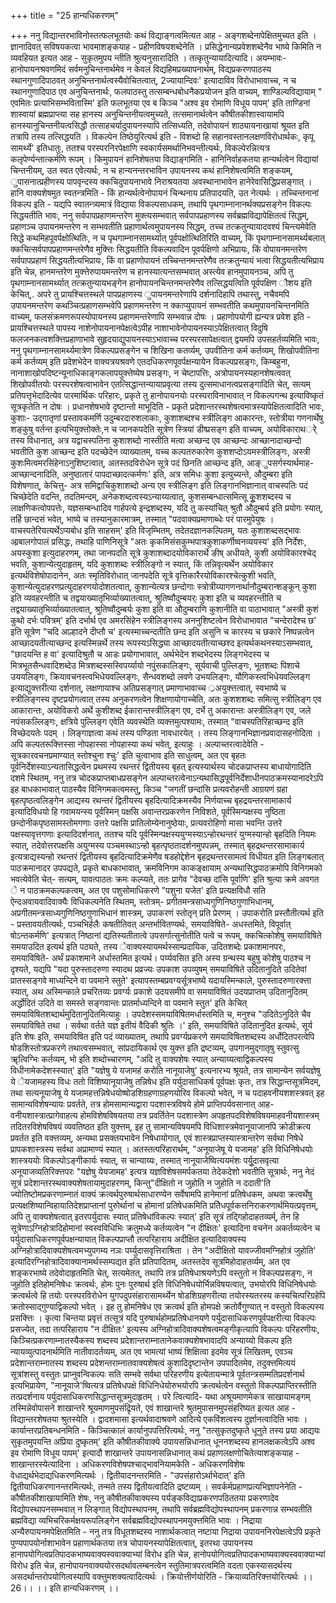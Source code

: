 +++
title = "25 हान्यधिकरणम्"

+++
ननु विद्यान्तरभाविनोस्तत्फलभूतयोः कथं विद्याङ्गत्वमित्यत आह - अङ्गशब्देनापेक्षितमुच्यत इति । ज्ञानादिवत् सविषयकत्वा भावमाशङ्कयाह - प्रहीणविषयशब्देनेति । प्रसिद्धेनान्यप्रवेशशब्देनैव भाष्ये किमिति न व्यवहियत इत्यत आह - सुकृतमुपय न्तीति श्रुत्यनुसारादिति । तत्कृतुन्यायादित्यादि। अयम्भावः- हानोपायनश्रवणमिदं सर्वमनुचिन्तनार्थमेव न केवलं विद्यहिमप्रख्यापनार्थम्, विद्यप्रकरणपाठस्य स्थानगुणादिपाठवत् अनुचिन्तनार्थत्वस्यैवोचितत्वात्, 2ज्यायान्दिवः' इत्यादाविव विरोधाभावाच्च, न च स्थानगुणादिपाठ एव अनुचिन्तनार्थः, फलपाठस्तु तत्सम्बन्धबोधनैकप्रयोजन इति वाच्यम्, शाण्डिल्यविद्यायाम् " एवमितः प्रत्याभिसम्भवितास्मि' इति फलभूतया एव ब किञ्च "अश्व इव रोमाणि विधूय पापम्' इति ताण्डिनां शास्वायां ब्रह्मप्राप्त्या सह हानस्य अनुचिन्तनीयत्वमुच्यते, तत्समानार्थत्वेन कौषीतकीशास्वायामपि हानस्यानुचिन्तनीयत्वसिद्धौ तत्साहचर्यादुपायनस्यापि तत्सिध्यति, तदेवोपायनं शाठ्यायनाखायां श्रूयत इति तत्रापि तस्य तत्सिद्धयति । विकल्पेन तिष्ठेयुरित्यर्थ इति - विशब्दो हि सहानवस्तानलक्षणविरोधार्थकः, कृपू सामर्थ्ये' इतिधातुः, ततश्च परस्परनिरपेक्षाणि स्वकार्यसमर्थानिभवन्तीत्यर्थः, विकल्पेरन्नित्यत्र कलृपेर्ण्यन्तात्कर्मणि रूपम् । किमुपायनं हानिशेषतया विद्याङ्गमिति - हानिनिर्वाहकतया हान्यर्थत्वेन विद्यायां चिन्तनीयम्, उत स्वत एवेत्यर्थः, न च हान्यनन्तरभाविन उपायनस्य कथं हानिशेषत्वमिति शङ्कयम्, ुपासनात्प्रहीणस्य पापवृन्दस्य क्कचिदुपायनाभावे निराश्रयतया अवस्थानाभावेन हानेरेवासिद्धिप्रसङ्गात् । हानि वाक्यशेषमुत स्वतन्त्रमिति - किं हान्यर्थत्वेनोपायनं चिन्थनाय प्रतिपादयति, उत नेत्यर्थः । तच्चिन्तनानां विकल्प इति - यद्यपि स्वातन्त्र्यमात्रं विद्याया विकल्पसाधकम्, तथापि पृथगाम्नानानर्थक्यप्रसङ्गेन विकल्पः सिद्धयतीति भावः, ननु सर्वपापप्रहाणमन्तरेण मुक्त्यसम्भवात् सर्वपापप्रहाणस्य सर्वब्रह्मविद्यापेक्षितत्वं सिद्धम्, प्रहाणञ्च उपायनमन्तरेण न सम्भवतीति प्रहाणार्थत्वमुपायनस्य सिद्धम्, तच्च तत्क्रतुन्यायादवश्यं चिन्त्यमेवेति सिद्धे कथमिहपूवर्पक्षोत्थितिः, न च पृथगाम्नानसामर्थ्यात् पूर्वपक्षोत्थितिरिति वाच्यम्, किं पृथगाम्नानसामर्थ्यबलात् क्कचित्सर्वपापप्रहाणमन्तरेणैव मुक्त्तिः सिद्धयतीति विकल्पवादिन पूवर्पक्षिणो अभिप्रायः, किं वोपायनमन्तरेण सर्वपापप्रहाणं सिद्धयतीत्यभिप्रायः, किं वा प्रहाणोपायनं तच्चिन्तनमन्तरेणैव तत्क्रतुन्यायं भत्वा सिद्धयतीत्यभिप्राय इति चेन्न, हानमन्तरेण मुक्त्तेरुपायमन्तरेण च हानस्यात्यन्तसम्भवात् अस्त्येव हानमुपायनञ्च, अपि तु पृथगाम्नानसामर्थ्यात् तत्क्रतुन्यायभङ्गेन हानोपायनचिन्तनमन्तरेणैव तत्सिद्धयत्विति पूर्वपक्षिण ौशय इति केचित्,. अपरे तु प्रायश्चित्तस्थले पापप्रहाणस्य ुपायनमन्तरेणापि दर्शनादिहापि तथास्तु, नचैवमपि उपायनमन्तरेण कथञ्चित्प्रहाणसम्भवेपि प्रहाणमन्तरेण न क्काप्युपायनं सम्भवतीति कथमुपायनचिन्तनमिति वाच्यम्, फलसंक्रमणरूपस्योपायनस्य प्रहाणमन्तरेणापि सम्भवान्न दोषः । प्रहाणोपयोगी ह्यन्यत्र प्रवेश इति - प्रायश्चित्तस्थले पापस्य नाशेनोपायनानपेक्षत्वेऽपीह नाशाभावेनोपायनस्याऽपेक्षितत्वात् विदुषि फलजनकत्वशक्त्तिप्रहाणाभावे सुहृदयाद्युपायनस्याऽभावाच्च परस्परसापेक्षत्वात् द्वयमपि उपसहर्तव्यमिति भावः, ननु पृथगाम्नानसामर्थ्यमात्रेण विकल्पप्रसङ्गेन च शिखिना कतर्व्यम्, उपवीतिना कर्म कर्तव्यम्, शिखोपवीतिना कर्म कर्तव्यम् इति प्रदेशभेदेन वाक्यत्रयश्रवणे एतदधिकरणपूवर्पक्षन्यायेन विकल्पप्रसङ्गः, किम्बहुना, नानाशाखोपदिष्टन्यूनाधिकाङ्गकलापयुक्त्तेष्येष प्रसङ्गः, न चेष्टापत्तिः, अत्रोपायनस्यहानशेषत्ववत् शिखोपवीतयोः परस्परशेषत्वाभावेन एतत्सिद्धान्तन्यायाप्रवृत्या तस्य दुत्समाधानत्वप्रसङ्गादिति चेत्, सत्यम् प्रतिपत्तृभेदादित्येव पारमार्थिकः परिहारः, प्रकृते तु हानोपायनयोः परस्पराविनाभावात् न विकल्पगन्थ इत्याविष्कृतं सूत्रकृतेति न दोषः । प्रधानशेषभावे दृष्टान्तो माभूदिति - प्रकृते प्रदेशान्तरस्थशेषत्वमात्रस्यापेक्षितत्वादिति भावः, कुशाः- उद्गातृणां प्रस्तावकमर्णि उदुम्बरदारुशलाकाः, कुशाशब्दश्च स्त्रीलिङ्ग आकारन्तः, स्तोत्रीया गणनार्थेषु शङ्कुषु वर्तन्त इत्यभियुक्त्तोक्तेः,न च जानकपदेति सूत्रेण स्त्रियां डीष्प्रसङ्ग इति वाच्यम्, अयोविकाराथर्े तस्य विधानात्, अत्र यद्वाचस्पतिना कुशाशब्दो नास्तीति मत्वा अच्छन्द एव आच्छन्दः आच्छानादाच्छन्दो भवतीति कुश आच्छन्द इति पदच्छेदेन व्याख्यातम्, यच्च कल्पतरुकारेण कुशशप्दोऽयमस्त्रीलिङ्गः, अस्त्री कुशःमित्वमरसिंहेनाऽनुशिष्टत्वात्, अतस्तदविरोधेन सूत्रे पदं छिनति आच्छन्द इति, आङ्ुपसर्गस्यार्थमाह- आच्छान्दनादिति, अनुष्ठातारं पापदाच्छादत्कर्मणः' इति, अत्र समिधः कुशा इत्युच्यन्ते, औदुम्बरा इति विशेषणात्, केचित्तु- अत्र समिद्वाचिकुशाशब्दो अन्य एव स्त्रीलिङ्ग इति लिङ्गानभिज्ञानात् वाचस्पतिः पदं चिच्छेदेति वदन्ति, तदतिमन्दम्, अनेकशब्दत्वस्यऽन्याय्यत्वात्, कुशसम्बन्धात्समित्सू कुूशशब्दस्य च लाक्षणिकत्वोपपत्तेः, यज्ञसम्बन्धादिव गार्हपत्ये इन्द्रशब्दस्य, यदि तु कस्यांचित् श्रुतौ औदुम्बर्य इति प्रयोगः स्यात्, तर्हि छान्दसं भवेत्, भाष्ये च तस्यानुकारमात्रम्, तस्मात् "पदवाक्यप्रमाणाब्धेः परं पारमुपेयुषः । वाचस्पतेरियत्यर्थेऽप्यबोध इति साहसम्' इति विजृम्भितम्, तदेतदज्ञानकल्पितम्, यतः कुशाशब्दसद्भावः आ्रबालगोपालं प्रसिद्धः, तथाहि पाणिनिसूत्रे "अतः कृकमिसंसकुम्भपात्रकुशाकर्णीष्वनव्ययस्य' इति निर्देशः, अयस्कुशा इत्युदाहरणम्, तथा जानपदति सूत्रे कुशाशब्दादयोविकारार्थे ङीष् अधीयते, कुशी अयोविकारश्चेद् भवति, कुशान्येत्युदाहृतम्, यदि कुशाशब्दः स्त्रीलिङ्गो न स्यात्, किं तन्निवृत्यर्थेन अयोविकार इत्यर्थविशेषोपादानेन, अतः स्मृतिविरोधात् जानपदेति सूत्रे वृत्तिकारैरयोविकारश्चेत्कुशी भवति, कुशान्येत्युदाहरणप्रत्युदाहरणयोदोशतत्वात्, कुशान्येत्यत्र छन्दोगाः स्त्रोत्रीय्यागणनार्थानौदुम्बरान्शङ्कून् कुशा इति व्यवहरन्तीति च तद्वयाख्यातृभिर्व्याख्यातत्वात्, श्रुतिष्वौदुम्बयर्ः कुशा इति च व्यवहरन्तीति च तद्वयाख्यातृभिर्व्याख्यातत्वात्, श्रुतिष्वौदुम्बर्यः कुशा इति वा औदुम्बराणि कुशानीति वा पाठाभावात् "अस्त्री कुशं कुथो दर्भः पवित्रम्' इति दर्भार्थ एव अमरसिंहेन स्त्रीलिङ्गस्य अननुशिष्टत्वेन विरोधाभावात "चन्देरादेश्च छ' इति सूत्रेण "चदि आल्हादने दीप्तौ च' इत्यस्माच्चन्दतीति छन्द इति असुनि च कारस्य च छकारे निष्पन्नत्वेन आच्छादयतीत्याच्छन्द इत्यस्मिन्नर्थे तस्य रूपस्यऽसिद्ध्या आच्छादयतीत्याच्छश्द इत्यर्थकथनस्याऽसम्भवात्, "छादयन्ति ह वा' इत्यादिश्रुतौ च आडः प्रयोगाभावात्, अर्थभेदेन शब्दभेदस्य लिङ्गभेदस्य च मित्रभूतसैन्धवादिशब्देउ मित्रशब्दस्सस्विपर्य्यायो नपुंसकालिङ्गः, सूर्यवाची पुल्लिङ्गः, भूतशब्दः पिशाचे उययलिङ्गः, क्रियावचनस्त्वभिधेयवल्लिङ्गः, सैन्धवशब्दो लवणे उभयलिङ्गः, यौगिकस्त्वभिधेयवल्लिङ्ग इत्याद्युक्त्तरीत्या दर्शनात्, लक्षणायाश्च अतिप्रसङ्गात् प्रमाणाभावाच्च ्रअयुक्त्तत्वात्, स्वभाष्ये च स्त्रीलिङ्गस्य दृष्टप्रयोगत्वात् तस्य अनुकरणत्वेन शिक्षणायोगाच्चेति, अतः कुशशशब्दः समित्सु स्त्रीलिङ्ग एव आकारान्तः, अयोविकरो अर्थे कुशीशब्द ईकारान्तस्त्रीलिङ्ग एव, दर्भे तु अकारान्तः अस्त्रीलिङ्ग एव, जले नपंसकल्लिङ्गः, क्षत्रिये पुल्लिङ्ग एवेति व्यवस्थेति व्यक्त्तमुत्पश्यामः, तस्मात् "वाचस्पतिरिहाच्छन्द इति विच्छेदयतेः पदम् । लिङ्गाज्ञत्वा कथं तस्य पण्डिता नावधारयेत् । तस्य लिङ्गानभिज्ञानप्रवादासहनोदिता । अपि कल्पतरूक्त्तिस्सा नोपहास्सा नोपहास्या कथं भवेत्, इत्याहुः । अल्पाच्तरत्वादेवेति - सूत्रकारवचनप्रमाण्यात् स्तोश्चुना श्चुः' इति चुत्वाभाव इति साधुत्वम्, अत एव बृहतः पूर्वनिर्देशस्याऽन्यतासिद्धत्वेन प्रथमस्य रथन्तरं द्वितीयस्य बृहत् इत्यस्यार्थस्य चोदकप्राप्तस्य बाधायोगादिति दशमे स्थितम्, ननु तत्र चोदकप्राप्तबाधप्रसङ्गेन अल्पाच्तरत्वेनाऽन्यथासिद्धपूर्वनिर्देशाधीनपाठक्रमस्यानादरेऽपि इह बाधकाभावात् पाठस्यैव विनिगमकत्वमस्तु, किञ्च "जगतीं छन्दांसि प्रत्यवरोहन्ती आग्रयणं ग्रहा बृहत्पृष्ठत्वलिङ्गेन आद्यस्य रथन्तरं द्वितीयस्य बृहदित्यादिक्रमस्यैव निर्णयाच्च बृहद्रयन्तरसामाकार्य इत्यादिविधयो हि गवामयन्स्य पूर्वस्मिन् पक्षसि अवान्तरप्रकरणेन निविशते, पूर्वस्मिन्पक्षस्य नुष्ठिता छन्दोनीकपृष्ठसामस्तोमगणाः उत्तरे पक्षसि प्रातिलोम्येनानुष्ठेयाः, प्रत्यवरोहिणो मासा भवन्ति उत्तरे पक्षस्यावृत्तगणाः इत्यादिदर्शनात्, ततश्च यदि पूर्वस्मिन्पक्षस्ययुग्मस्याऽन्होरथन्तरं युग्मस्यान्हो बृहदिति नियमः स्यात्, तदेवोत्तरपक्षसि अयुग्मस्य पञ्चमस्थाऽन्हो बृहत्पृष्ठतादर्शनमुपपन्नम्, तस्मात् बृहद्रथन्तरसामाकार्य इत्यत्राद्यस्यन्हो रथन्तरं द्वितीयस्य बृहदित्यादिक्रमेणैव षडहोद्देशेन बृहद्रथन्तरसामत्वं विधीयत इति लिङ्गबलात् पाठक्रमानादर उपपद्यते, प्रकृते बाधकाभावात्, क्रमविनिगम काकङ्क्षायाम् अन्यथासिद्धपाठक्रमोपि विनिगमको भवत्येवेति चेत्- सत्यम्, यावत्पाठतः क्रमः कल्प्यते, ततः प्रागेव "देवच्छ दांसि पूर्वाणि' इति श्रुत्या क्रमे अवगत े न पाठक्रमकल्पकत्वम्, अत एव पशुसोमाधिकरणे "पशुना यजेत' इति प्रत्यक्षविधौ सति ऐन्दअवायवादिवाक्यैः विधिकल्पनेति स्थितम्, स्तोत्रम्- प्रगीतमन्त्रसाध्यगुणिनिष्ठगुणाभिधानम्, अप्रगीतमन्त्रसाध्यगुणिनिष्ठगुणाभिधानं शास्त्रम्, उपाकरणं स्तोतृन् प्रति प्रेरणम् । उपाकरोति प्रस्तौतीत्यर्थ इति - प्रस्तावयतीत्यर्थः, पञ्चभिर्हलैः कषतीतिवत् अन्तर्भावितण्यर्थः, समयाविषिते- अधस्तमिते, विपूर्वात् षोऽन्तकर्मणि' इत्यत्रात् निष्ठानां द्यतिस्यतीतात्वे उपसर्गात्सुनोतीति पत्वे च रूपम्, क्कचित्कोशेषु समयाविषिते समयाउदित इत्यर्थ इति पठ्यते, तस्य ेवाक्यस्यायमर्थस्साम्प्रदायिक, उदितशब्देः प्रकाशमानपरः, समयाविषिते- अर्थं प्रकाशमाने अर्धास्तमित इत्यर्थ। पर्य्यवसित इति अस्य ग्रन्थस्य बहुषु कोशेषु पाठश्च न दृश्यते, यद्यपि "यदा पुरुस्तादरुणा स्यादथ प्रव्रज्यः उपकाश उपव्युषम् समयाविषिते उदितानुदिते उदितेवां प्रातस्सङ्गवे माध्यन्दिने वा पवमाने स्तुते' इत्यापस्तम्बप्रवग्यर्सूत्रभाष्ये यदायस्मिन्काले, पुरुस्तादरुणारक्त्ता स्यात्, अथ अस्मिन्काले प्रचरितव्यः प्रवर्ग्यः प्रकाशे उदयसमीपे वा समयाविषितं उदयप्राप्तम् उदितानुदितम् अर्द्धोदितं उदिते वा समस्ते सङ्गवान्तः प्रातर्माध्यन्दिने वा पवमाने स्तुत' इति केचित् समयाविषितशब्दार्थमुदितानुदितमित्याहुः । उपदेशस्समयाविषितमर्धास्तमिति च, मनुश्च "उदितेऽनुदिते चैव समयाविषिते तथा । सर्वथा वर्तते यज्ञ इतीयं वैदिकी श्रुतिः ।' इति, समयाविषिते उदितानुदित इत्यर्थः, सूर्य इति शेषः इति, समयाविषित इति पदं व्याख्यातम्, तथापि प्रवर्ग्यप्रकरणे समयाविषितशब्दस्य अर्धोदितपरत्वेपि षोडशिस्तोत्रप्रकरणे तथात्वसम्भवात्, सांप्रदायिकार्थ एव युक्त्त इति द्रष्टव्यम्, उपगानमुद्गातृषु स्तुवत्सु ॠत्विग्भिः कर्तव्यम्, भो इति शब्दोच्चारणम्, "अदि तु वाक्यशेषः स्यात् अन्याय्यत्वाद्विकल्पस्य विधीनामेकदेशस्स्यात्' इति "यज्ञेषु ये यजामहं करोति नानूयाजेषु' इत्यनारभ्य श्रूयते, तत्र सामान्येन सर्वयज्ञेषु ये ेयजामहस्य विधः ततो विशिष्यानूयाजेषु तन्निषेध इति पर्युदासाधिकर्ष पूर्वपक्षः कृतः, तत्र सिद्धान्तसूत्रमिदम्, तथा सत्यनूयाजेषू ये यजामहत्तन्निषेधयोष्षोडशिग्रहणाग्रहणयोरिव विकल्पो भवेत्, न च पदाहवनीयशशस्त्रवत् इह सामान्यविशेषन्यायः प्रवर्तते, तत्र होमसामान्यद्वारा पदशास्त्रविषये होमे प्राप्तिपर्यवसानात् आह- वनीयशास्त्रात्प्रागेवाहत्य होमविशेषविषयतया तत्र प्रवर्तितेन पदशास्त्रेण अपहृतपदविशेषविषयमाहवनीयशास्त्रम् तदितरविशेषविषयं व्यवतिष्ठत इति युक्त्तम्, इह तु सामान्यविषयमपि विधिशास्त्रमेवानूयाजानपि क्रोडीक्रत्य प्रवर्तत इति वक्त्तव्यम्, अन्यथा प्रसक्तयभावेन निषेधायोगात्, एवं शास्त्रप्राप्तस्यास्त्रान्तरेण सर्वथा निषेधे प्रापकशास्त्रस्य सर्वथा अप्रामाण्यं स्यात् । अतस्तत्परिहारार्थम्, "अनूयाजेषू ये यजामह' इति विधिनिषेधयोः शास्त्रययोः विकल्पोऽङ्गीकार्यः स्यात्, स चान्याय्यः, तस्मात् नानूयाजेष्वित्ययमंशः पर्युूदासवृत्या अनूयाजव्यतिरिक्त्तपरः "यज्ञेषु येयजामह' इत्यत्र यज्ञविशेषसमर्पकतया तेदेकदेशो भवतीति सूत्रार्थः, ननु नेदं सूत्रं प्रदेशान्तरस्थवाक्यशेषतायामुदाहरणम्, किन्तु"दीक्षितो न जुहोति न जुहोति न ददाती'ति ज्योतिष्टोमप्रकरणाम्नातं वाक्यं क्रत्वर्थपुरुषार्थसाधारण्येन सर्वेषामपि हानेमानां प्रतिषेधकम, अथवा क्रत्वर्थेषु प्रत्यक्षशिष्यान्विहायातिदेशप्राप्तानां पुरुोर्थानां च होमानां प्रतिषेधकमिति प्रतिेधपूर्वकत्तनिराकरणार्थमियत्प्रवृत्तम्, अपि तु वाक्यशेषत्वात् इतरपर्युदासः स्यात् प्रतिषेधांविकल्पः स्यात्' इति सूत्रं तद्गिहोदाहतव्यर्म्, तेन हि सूत्रेणाऽग्निहोत्रादिहोमानां स्वस्वविधिभिः क्रतुमध्ये कर्तव्यत्वेन "न दीक्षितः' इत्यादिना वचनेन अकर्तव्यत्वेन च पर्युदासाधिकरणपूर्वपक्षन्यायात् विकल्पप्राप्तौ तत्परिहाराय अदीक्षित इत्यादिवाक्यस्य अग्निहोत्रादिवाक्यशेषत्वमभ्युपगम्य नञः पर्य्युदासवृत्तिराश्रिता । तेन "अदीक्षितो यावज्जीवमग्निहोत्रं जुहोति' इत्यादिरग्निहोत्रादिवाक्यानामर्थस्सम्पद्यत इति प्रतिपादितम्, अतस्तदेव सूत्रमिहोदाहतर्व्यम्, अत एव शङ्करभाष्ये तदेवोदाहृतमिति चेत्, सत्यमेतत्, तथापि तत्र प्रतिषेधाश्रयणेऽपि वस्तुतो न विकल्पप्रसङ्गः, न जुहोति इतिहोमनिषेधः क्रत्वर्थः, होमः पुनः पुरुषार्थ इति विधिनिषेधयोर्भिन्नविषयत्वात्, उभयोरपि विधिनिषेधयोः क्रत्वर्थत्वे हि तयोः परस्परविरोधेन युगपदुपसंहारासामर्थ्येन षोडशिग्रहणरीत्या तयोरस्यतरस्य कस्यचित्परिग्रहेपि क्रतोस्साद्गुण्याद्विकल्पो भवेत् । इह तु होमनिषेध एव क्रत्वर्थ इति होमपक्षे क्रतोर्वैगुण्यात् न वस्तुतो विकल्पस्य प्रसक्त्तिः । कृत्वा चिन्तया प्रवृत्तं तत्सूत्रं यदि पुरुषार्थहोमप्रतिषेधानयणे पर्युदासाधिकरणपूर्वपक्षरीत्या विकल्पः प्रसज्येत, तदा तत्परिहाराय "न दीक्षितः' इत्यस्य अग्निहोत्रादिवाक्यशेषत्वमङ्गीकृत्यापि विकल्पः परिहरणीयः, किञ्चित्प्रकरणाम्नातस्यैकस्य शब्दस्य प्रदेशान्तराम्नातानेकवाक्यशेषभावादपि अन्याय्यो विकल्प इति न्यायव्युत्पादनार्थमिति नातीवादर्तव्यम्, अत एव भामत्यां भाष्यं शिक्षित्वा इदमेव सूत्रं लिखितम्, एवञ्च प्रदेशान्तराम्नातस्य शब्दस्य प्रदेशन्तराम्नातवाक्यशेषत्वं कुशादिदृष्टान्तेन उपपादितमेव, तदुक्त्तमित्ययं सूत्रांशस्तु वस्तुतः प्राप्नुवन्विकल्पः सति सम्भवे सर्वथा परिहरणीय इत्येतायन्मात्रे पूर्वतन्त्रसम्मतिप्रदर्शनार्थ इत्यभिप्रायेण, "नानूयाजे'ष्वित्यत्र प्रतिषेधपक्षे विधिनिधेयोरुभयोरपि क्रत्वर्थत्वेन वस्तुतो विकल्पप्राप्तिरस्तीति तत्प्रदर्शनाय पर्युदासाधिकरणसिद्धान्तसूत्रमुदाहृतम् । परे त्वित्यादि- यथा अश्रूयमाणमेकत्र साखायामङ्गम् तस्मिन्नेवोपासने शाखान्तरे श्रूयमाणमुपसंद्रिृयते, एवं शाखान्तरे श्रुतमुपासनमुपसंहरिष्यत इत्यत आह - विद्यान्तरशेषतया श्रुतस्येति । द्वादशमासा इत्यर्थवादाश्रवणे आदित्ये एकविंशत्वस्य दुर्ज्ञानत्वादिति भावः । कार्यान्तरप्रतिबन्धनमिति - किञ्चित्कालं कार्यानुपपत्तिरित्यर्थः, ननु "तत्सुकृतदुष्कृते धूनुते तस्य प्रया आद्ययः सुकृतमुपयन्ति अप्रिया दुष्कृतम्' इति कौषीतकीवाक्ये उपायसन्निधानात् धूननशब्दस्य हानलक्षकत्वेऽपि अश्व इव रोमाणि विधूय पापम्' इत्यादौ शाखान्तरे उपायनासन्निधानात् कथं प्रहाणलक्षणोचितेत्याशङ्कयाह - शाखान्तरस्येत्यादिना । अधिकरणविशेषपश्चाद्भावनियामकेति - अधिकरणविशेषः वेधाद्यर्थभेदाद्यधिकरणमित्यर्थः । द्वितीयादनन्तरमिति - "उपसंहारोऽर्थाभेदात्' इति द्वितीयाधिकरणानन्तरमित्यर्थः, तन्मते तस्य द्वितीयत्वादिति द्रष्टव्यम् । सवर्कर्मप्रहाणप्रत्यभिज्ञापनेनेति - कौषीतकीशाखायामिति शेषः, ननु कौषीतकीवाक्यस्य पर्यङ्कविद्याप्रकरणपठिततया प्रकरणादेव विद्योपस्थापनसम्भवात् न लिङ्गात् विद्योपस्थापनम्, तथापि सर्वब्रह्मविद्योपस्थापनम् प्रकरणान्न सम्भवतीति ब्रह्मविद्या व्यभिचरिकर्मक्षयरूपलिङ्गेन सर्वब्रह्मविद्योपस्थापनमयुक्त्तमिति भावः । निद्राया अन्यैरुपायनमपेक्षितमिति - ननु तत्र विधूतशब्दस्य नाशार्थकत्वात् नष्टाया निद्राया उपायननिरपेक्षत्वेऽपि प्रकृते पुण्यपापयोर्नाशाभावेन प्रहाणार्थकतया तत्र चोपायनस्यापेक्षितत्वात्, इतरथा उपायनस्य हानापयोगित्वप्रतिपादकभाष्यवाक्यस्ववाक्याभ्यां विरोध इति चेन्न, हानोपयोगित्वप्रतिपादकभाष्यवाक्यस्ववाक्याभ्यां विरोध इति चेन्न, हानोपायनवाक्ययोरसदर्थावलम्बनत्वेन स्तुतिमात्रपरत्वमिति वदता एकस्यासदर्थस्य असदर्थान्तरोपयोगित्वस्यापि वक्त्तुमशक्यत्वादित्यर्थः । क्रियोत्तीर्णयोरिति - क्रियाव्यतिरिक्त्तयोरित्यर्थः ।।26।। ।। इति हान्यधिकरणम् ।।